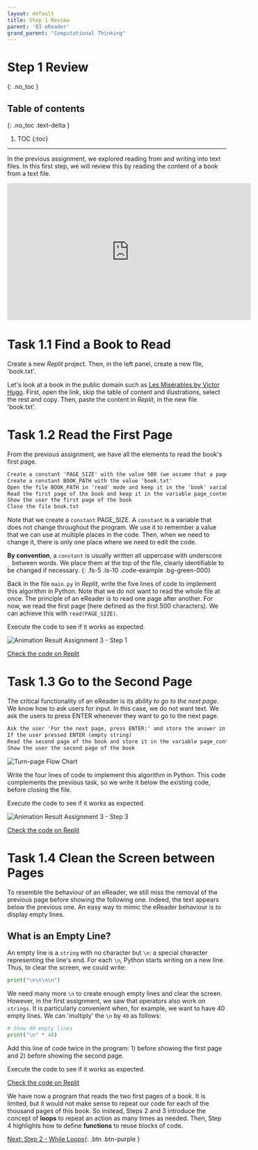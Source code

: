 ```yaml
---
layout: default
title: Step 1 Review
parent: '03 eReader'
grand_parent: "Computational Thinking"
---
```


# Step 1 Review

{: .no_toc }

## Table of contents

{: .no_toc .text-delta }

1. TOC
{:toc}

---

In the previous assignment, we explored reading from and writing into text files. In this first step, we will review this by reading the content of a book from a text file.

<iframe width="560" height="315" src="https://www.youtube-nocookie.com/embed/JOoQUh9IrcY" frameborder="0" allow="accelerometer; autoplay; clipboard-write; encrypted-media; gyroscope; picture-in-picture" allowfullscreen></iframe>

# Task 1.1 Find a Book to Read

Create a new _Replit_ project. Then, in the left panel, create a new file, 'book.txt'.

Let's look at a book in the public domain such as [Les Misérables by Victor Hugo](http://www.gutenberg.org/files/135/135-0.txt). First, open the link, skip the table of content and illustrations, select the rest and copy. Then, paste the content in _Replit_, in the new file 'book.txt'.

# Task 1.2 Read the First Page

From the previous assignment, we have all the elements to read the book's first page.

```markdown
Create a constant 'PAGE_SIZE' with the value 500 (we assume that a page is 500 characters)
Create a constant BOOK_PATH with the value 'book.txt'
Open the file BOOK_PATH in 'read' mode and keep it in the 'book' variable
Read the first page of the book and keep it in the variable page_content
Show the user the first page of the book
Close the file book.txt
```

Note that we create a `constant` PAGE_SIZE. A `constant` is a variable that does not change throughout the program. We use it to remember a value that we can use at multiple places in the code. Then, when we need to change it, there is only one place where we need to edit the code.

**By convention**, a `constant` is usually written all uppercase with underscore `_` between words. We place them at the top of the file, clearly identifiable to be changed if necessary.
{: .fs-5 .ls-10 .code-example .bg-green-000}

Back in the file `main.py` in _Replit_, write the five lines of code to implement this algorithm in Python. Note that we do not want to read the whole file at once. The principle of an eReader is to read one page after another. For now, we read the first page (here defined as the first 500 characters). We can achieve this with `read(PAGE_SIZE)`.

Execute the code to see if it works as expected.

![Animation Result Assignment 3 - Step 1]({{site.baseurl}}/assets/images/assignment3-step1-2.gif)

[Check the code on Replit](https://replit.com/@dcdlab/ereader-step1-2)

# Task 1.3 Go to the Second Page

The critical functionality of an eReader is its ability _to go to the next page_. We know how to ask users for input. In this case, we do not want text. We ask the users to press ENTER whenever they want to go to the next page.

```markdown
Ask the user 'For the next page, press ENTER:' and store the answer in 'action'
If the user pressed ENTER (empty string)
Read the second page of the book and store it in the variable page_content
Show the user the second page of the book
```

![Turn-page Flow Chart]({{site.baseurl}}/assets/flow_chart_next_page.svg)

Write the four lines of code to implement this algorithm in Python. This code complements the previous task, so we write it below the existing code, before closing the file.

Execute the code to see if it works as expected.

![Animation Result Assignment 3 - Step 3]({{site.baseurl}}/assets/images/assignment3-step1-3.gif)

[Check the code on Replit](https://replit.com/@dcdlab/ereader-step1-3)

# Task 1.4 Clean the Screen between Pages

To resemble the behaviour of an eReader, we still miss the removal of the previous page before showing the following one. Indeed, the text appears below the previous one. An easy way to mimic the eReader behaviour is to display empty lines.

## What is an Empty Line?

An empty line is a `string` with no character but `\n`: a special character representing the line's end. For each `\n`, Python starts writing on a new line. Thus, to clear the screen, we could write:

```python
print("\n\n\n\n")
```

We need many more `\n` to create enough empty lines and clear the screen. However, in the first assignment, we saw that operators also work on `strings`. It is particularly convenient when, for example, we want to have 40 empty lines. We can 'multiply' the `\n` by `40` as follows:

```python
# Show 40 empty lines
print("\n" * 40)
```

Add this line of code twice in the program: 1) before showing the first page and 2) before showing the second page.

Execute the code to see if it works as expected.

[Check the code on Replit](https://replit.com/@dcdlab/ereader-step1-4)

We have now a program that reads the two first pages of a book. It is limited, but it would not make sense to repeat our code for each of the thousand pages of this book. So instead, Steps 2 and 3 introduce the concept of **loops** to repeat an action as many times as needed. Then, Step 4 highlights how to define **functions** to reuse blocks of code.

[Next: Step 2 - While Loops]({{site.baseurl}}/computational-thinking/03-ereader/step2-while-loop/){: .btn .btn-purple }
